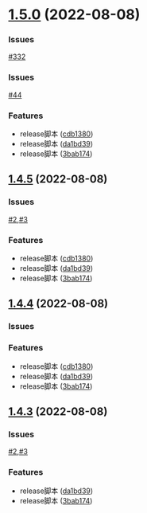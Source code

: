 # [1.5.0](https://github.com/LucyHeres/canvas-mind/compare/v1.4.0...v1.5.0) (2022-08-08)

### Issues
[#332](https://github.com/LucyHeres/canvas-mind/issues/332)

### Issues
[#44](https://github.com/LucyHeres/canvas-mind/issues/44)


### Features

* release脚本 ([cdb1380](https://github.com/LucyHeres/canvas-mind/commit/cdb13802735c4a0a2d686c5c6925cb7178ebdcad))
* release脚本 ([da1bd39](https://github.com/LucyHeres/canvas-mind/commit/da1bd3977a42031bda8cd1ce6129182f325e81d8))
* release脚本 ([3bab174](https://github.com/LucyHeres/canvas-mind/commit/3bab174c0edb4fc589cb25ad8385c556da300006))



## [1.4.5](https://github.com/LucyHeres/canvas-mind/compare/v1.4.0...v1.4.5) (2022-08-08)

### Issues
[#2](https://github.com/LucyHeres/canvas-mind/issues/2),[#3](https://github.com/LucyHeres/canvas-mind/issues/3)


### Features

* release脚本 ([cdb1380](https://github.com/LucyHeres/canvas-mind/commit/cdb13802735c4a0a2d686c5c6925cb7178ebdcad))
* release脚本 ([da1bd39](https://github.com/LucyHeres/canvas-mind/commit/da1bd3977a42031bda8cd1ce6129182f325e81d8))
* release脚本 ([3bab174](https://github.com/LucyHeres/canvas-mind/commit/3bab174c0edb4fc589cb25ad8385c556da300006))



## [1.4.4](https://github.com/LucyHeres/canvas-mind/compare/v1.4.0...v1.4.4) (2022-08-08)

### Issues



### Features

* release脚本 ([cdb1380](https://github.com/LucyHeres/canvas-mind/commit/cdb13802735c4a0a2d686c5c6925cb7178ebdcad))
* release脚本 ([da1bd39](https://github.com/LucyHeres/canvas-mind/commit/da1bd3977a42031bda8cd1ce6129182f325e81d8))
* release脚本 ([3bab174](https://github.com/LucyHeres/canvas-mind/commit/3bab174c0edb4fc589cb25ad8385c556da300006))



## [1.4.3](https://github.com/LucyHeres/canvas-mind/compare/v1.4.0...v1.4.3) (2022-08-08)

### Issues
[#2](https://github.com/LucyHeres/canvas-mind/issues/2),[#3](https://github.com/LucyHeres/canvas-mind/issues/3)


### Features

* release脚本 ([da1bd39](https://github.com/LucyHeres/canvas-mind/commit/da1bd3977a42031bda8cd1ce6129182f325e81d8))
* release脚本 ([3bab174](https://github.com/LucyHeres/canvas-mind/commit/3bab174c0edb4fc589cb25ad8385c556da300006))



